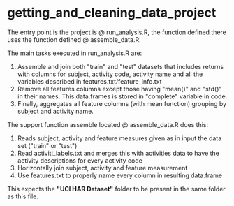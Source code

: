 getting_and_cleaning_data_project
=================================

The entry point is the project is @ run_analysis.R, the function defined there uses the function defined @ assemble_data.R. 

The main tasks executed in run_analysis.R are:

1. Assemble and join both "train" and "test" datasets that includes returns with columns for subject, activity code, activity name and all the variables described in features.txt/feature_info.txt 
2. Remove all features columns except those having "mean()" and "std()" in their names. This data.frames is stored in "complete" variable in code.
3. Finally, aggregates all feature columns (with mean function) grouping by subject and activity name.

The support function assemble located @ assemble_data.R does this:

1. Reads subject, activity and feature measures given as in input the data set ("train" or "test")
2. Read activiti_labels.txt and merges this with activities data to have the activity descriptions for every activity code
3. Horizontally join subject, activity and feature measurement
4. Use features.txt to properly name every column in resulting data.frame

This expects the **"UCI HAR Dataset"** folder to be present in the same folder as this file.